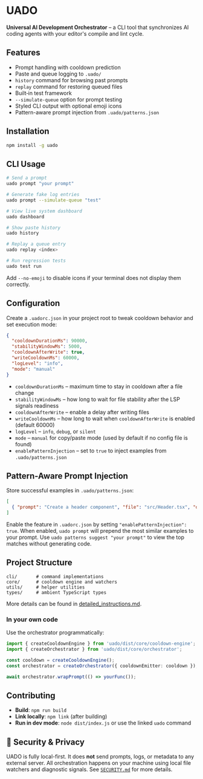 # UADO

**Universal AI Development Orchestrator** – a CLI tool that synchronizes AI coding agents with your editor's compile and lint cycle.

## Features
- Prompt handling with cooldown prediction
- Paste and queue logging to `.uado/`
- `history` command for browsing past prompts
- `replay` command for restoring queued files
- Built‑in test framework
- `--simulate-queue` option for prompt testing
- Styled CLI output with optional emoji icons
- Pattern-aware prompt injection from `.uado/patterns.json`

## Installation
```bash
npm install -g uado
```

## CLI Usage
```bash
# Send a prompt
uado prompt "your prompt"

# Generate fake log entries
uado prompt --simulate-queue "test"

# View live system dashboard
uado dashboard

# Show paste history
uado history

# Replay a queue entry
uado replay <index>

# Run regression tests
uado test run
```

Add `--no-emoji` to disable icons if your terminal does not display them correctly.

## Configuration
Create a `.uadorc.json` in your project root to tweak cooldown behavior and set execution mode:
```json
{
  "cooldownDurationMs": 90000,
  "stabilityWindowMs": 5000,
  "cooldownAfterWrite": true,
  "writeCooldownMs": 60000,
  "logLevel": "info",
  "mode": "manual"
}
```
- `cooldownDurationMs` – maximum time to stay in cooldown after a file change
- `stabilityWindowMs` – how long to wait for file stability after the LSP signals readiness
- `cooldownAfterWrite` – enable a delay after writing files
- `writeCooldownMs` – how long to wait when `cooldownAfterWrite` is enabled (default 60000)
- `logLevel` – `info`, `debug`, or `silent`
- `mode` – `manual` for copy/paste mode (used by default if no config file is found)
- `enablePatternInjection` – set to `true` to inject examples from `.uado/patterns.json`

## Pattern-Aware Prompt Injection
Store successful examples in `.uado/patterns.json`:
```json
[
  { "prompt": "Create a header component", "file": "src/Header.tsx", "outputSnippet": "<header>...</header>" }
]
```
Enable the feature in `.uadorc.json` by setting `"enablePatternInjection": true`.
When enabled, `uado prompt` will prepend the most similar examples to your prompt.
Use `uado patterns suggest "your prompt"` to view the top matches without generating code.

## Project Structure
```
cli/       # command implementations
core/      # cooldown engine and watchers
utils/     # helper utilities
types/     # ambient TypeScript types
```

More details can be found in [detailed_instructions.md](./detailed_instructions.md).

### In your own code
Use the orchestrator programmatically:
```ts
import { createCooldownEngine } from 'uado/dist/core/cooldown-engine';
import { createOrchestrator } from 'uado/dist/core/orchestrator';

const cooldown = createCooldownEngine();
const orchestrator = createOrchestrator({ cooldownEmitter: cooldown });

await orchestrator.wrapPrompt(() => yourFunc());
```

## Contributing
- **Build**: `npm run build`
- **Link locally**: `npm link` (after building)
- **Run in dev mode**: `node dist/index.js` or use the linked `uado` command

## 🔐 Security & Privacy
UADO is fully local-first. It does **not** send prompts, logs, or metadata to any external server.
All orchestration happens on your machine using local file watchers and diagnostic signals.
See [`SECURITY.md`](./SECURITY.md) for more details.
